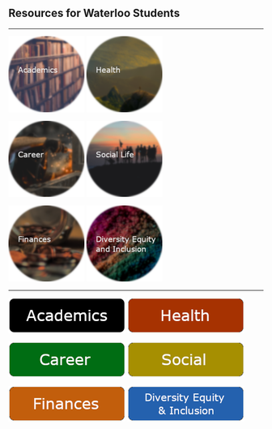 

## Resources for Waterloo Students 

--------------

[![Academics](./images/academics.png)](https://raywoo32.github.io/raywoo32.github.io-waterloo-resources/subpages/academics.html) 
[![Health ](./images/health.png)](https://raywoo32.github.io/raywoo32.github.io-waterloo-resources/subpages/health.html)


[![Career](./images/career.png)](https://raywoo32.github.io/raywoo32.github.io-waterloo-resources/subpages/career.html)
[![Social Life](./images/social.png)](https://raywoo32.github.io/raywoo32.github.io-waterloo-resources/subpages/social.html)


[![Finances](./images/finances.png)](https://raywoo32.github.io/raywoo32.github.io-waterloo-resources/subpages/finaces.html)
[![Human Rights, Equity and Inclusion](./images/equity.png)](https://raywoo32.github.io/raywoo32.github.io-waterloo-resources/subpages/equity.html)

--------------


[![Academics](./images/Buttons/Academics.png)](https://raywoo32.github.io/raywoo32.github.io-waterloo-resources/subpages/academics.html) 
[![Health ](./images/Buttons/Health.png)](https://raywoo32.github.io/raywoo32.github.io-waterloo-resources/subpages/health.html)


[![Career](./images/Buttons/Career.png)](https://raywoo32.github.io/raywoo32.github.io-waterloo-resources/subpages/career.html)
[![Social Life](./images/Buttons/Social.png)](https://raywoo32.github.io/raywoo32.github.io-waterloo-resources/subpages/social.html)


[![Finances](./images/Buttons/Finances.png)](https://raywoo32.github.io/raywoo32.github.io-waterloo-resources/subpages/finaces.html)
[![Human Rights, Equity and Inclusion](./images/Buttons/equity.png)](https://raywoo32.github.io/raywoo32.github.io-waterloo-resources/subpages/equity.html)


